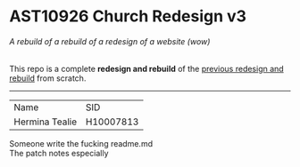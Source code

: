 <h1>AST10926 Church Redesign v3</h1>
<h6>A rebuild of a rebuild of a redesign of a website (wow)</h6>
<p>This repo is a complete <b>redesign and rebuild</b> of the <a href="https://github.com/IHOKE/AST10926-Church-Website-Redesign">previous redesign and rebuild</a> from scratch.</p>
<hr>

<table>
	<tr><td>Name</td><td>SID</td></tr>
	<tr><td>Hermina Tealie</td><td>H10007813</td></tr>
</table>

<p>Someone write the fucking readme.md<br>The patch notes especially</p>
